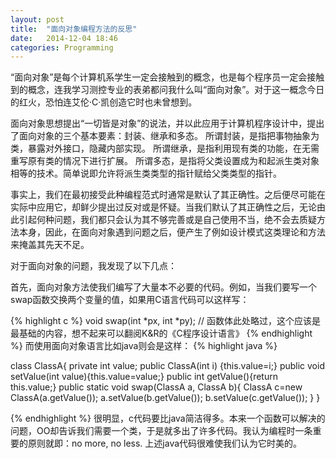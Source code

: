 ```yaml
---
layout: post
title:  "面向对象编程方法的反思"
date:   2014-12-04 18:46
categories: Programming
---
```


“面向对象”是每个计算机系学生一定会接触到的概念，也是每个程序员一定会接触到的概念，连我学习测控专业的表弟都问我什么叫“面向对象”。对于这一概念今日的红火，恐怕连艾伦·C·凯创造它时也未曾想到。

面向对象思想提出“一切皆是对象”的说法，并以此应用于计算机程序设计中，提出了面向对象的三个基本要素：封装、继承和多态。
所谓封装，是指把事物抽象为类，暴露对外接口，隐藏内部实现。
所谓继承，是指利用现有类的功能，在无需重写原有类的情况下进行扩展。
所谓多态，是指将父类设置成为和起派生类对象相等的技术。简单说即允许将派生类类型的指针赋给父类类型的指针。

事实上，我们在最初接受此种编程范式时通常是默认了其正确性。之后便尽可能在实际中应用它，却鲜少提出过反对或是怀疑。当我们默认了其正确性之后，无论由此引起何种问题，我们都只会认为其不够完善或是自己使用不当，绝不会去质疑方法本身，因此，在面向对象遇到问题之后，便产生了例如设计模式这类理论和方法来掩盖其先天不足。

对于面向对象的问题，我发现了以下几点：

首先，面向对象方法使我们编写了大量本不必要的代码。例如，当我们要写一个swap函数交换两个变量的值，如果用C语言代码可以这样写：

{% highlight c %}
void swap(int *px, int *py); // 函数体此处略过，这个应该是最基础的内容，想不起来可以翻阅K&R的《C程序设计语言》
{% endhighlight %}
而使用面向对象语言比如java则会是这样：
{% highlight java %}

class ClassA{
    private int value;
    public ClassA(int i) {this.value=i;}
    public void setValue(int value){this.value=value;}
    public int getValue(){return this.value;}
    public static void swap(ClassA a, ClassA b){
        ClassA c=new ClassA(a.getValue());
        a.setValue(b.getValue());
        b.setValue(c.getValue());
    }
}

{% endhighlight %}
很明显，c代码要比java简洁得多。本来一个函数可以解决的问题，OO却告诉我们需要一个类，于是就多出了许多代码。我认为编程时一条重要的原则就即：no more, no less. 上述java代码很难使我们认为它时美的。






